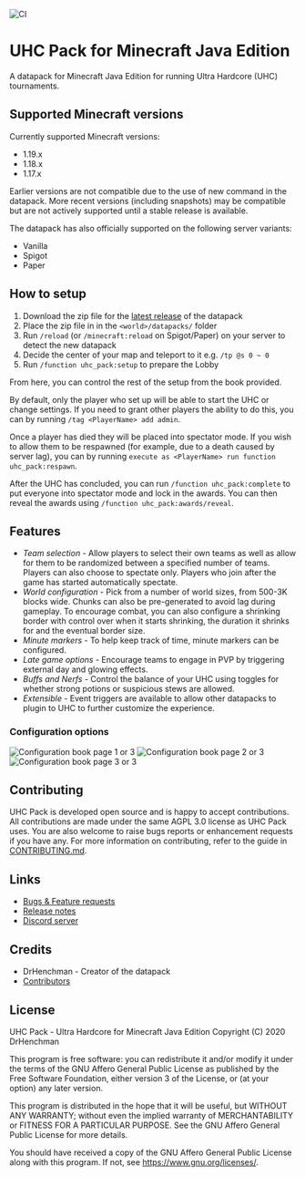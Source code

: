 ![CI](https://github.com/DrHenchman/uhc-pack/workflows/CI/badge.svg)

# UHC Pack for Minecraft Java Edition

A datapack for Minecraft Java Edition for running Ultra Hardcore (UHC) tournaments.

## Supported Minecraft versions

Currently supported Minecraft versions:

* 1.19.x
* 1.18.x
* 1.17.x

Earlier versions are not compatible due to the use of new command in the datapack. More
recent versions (including snapshots) may be compatible but are not actively supported
until a stable release is available.

The datapack has also officially supported on the following server variants:

* Vanilla
* Spigot
* Paper

## How to setup

1. Download the zip file for the [latest release](https://github.com/DrHenchman/uhc-pack/releases/download/v0.29/uhc-pack.zip) of the datapack
2. Place the zip file in in the `<world>/datapacks/` folder
3. Run `/reload` (or `/minecraft:reload` on Spigot/Paper) on your server to detect the new datapack
4. Decide the center of your map and teleport to it e.g. `/tp @s 0 ~ 0`
5. Run `/function uhc_pack:setup` to prepare the Lobby

From here, you can control the rest of the setup from the book provided.

By default, only the player who set up will be able to start the UHC or
change settings. If you need to grant other players the ability to do this,
you can by running `/tag <PlayerName> add admin`.

Once a player has died they will be placed into spectator mode. If you wish
to allow them to be respawned (for example, due to a death caused by server lag),
you can by running `execute as <PlayerName> run function uhc_pack:respawn`.

After the UHC has concluded, you can run `/function uhc_pack:complete` to put
everyone into spectator mode and lock in the awards. You can then reveal
the awards using `/function uhc_pack:awards/reveal`.

## Features

* *Team selection* - Allow players to select their own teams as well as allow for them to be randomized between a specified number of teams.
  Players can also choose to spectate only. Players who join after the game has started automatically spectate.
* *World configuration* - Pick from a number of world sizes, from 500-3K blocks wide. Chunks can also be pre-generated to avoid lag during gameplay.
  To encourage combat, you can also configure a shrinking border with control over when it starts shrinking, the duration it shrinks for and the
  eventual border size.
* *Minute markers* - To help keep track of time, minute markers can be configured.
* *Late game options* - Encourage teams to engage in PVP by triggering external day and glowing effects.
* *Buffs and Nerfs* - Control the balance of your UHC using toggles for whether strong potions or suspicious stews are allowed.
* *Extensible* - Event triggers are available to allow other datapacks to plugin to UHC to further customize the experience.

### Configuration options

![Configuration book page 1 or 3](images/book-page-1.png)
![Configuration book page 2 or 3](images/book-page-2.png)
![Configuration book page 3 or 3](images/book-page-3.png)

## Contributing

UHC Pack is developed open source and is happy to accept contributions. All contributions are made under the same
AGPL 3.0 license as UHC Pack uses. You are also welcome to raise bugs reports or enhancement requests if you have
any. For more information on contributing, refer to the guide in [CONTRIBUTING.md](CONTRIBUTING.md).

## Links

* [Bugs & Feature requests](https://github.com/DrHenchman/uhc-pack/issues)
* [Release notes](https://github.com/DrHenchman/uhc-pack/releases)
* [Discord server](https://discord.gg/PFg4mbN)

## Credits

* DrHenchman - Creator of the datapack
* [Contributors](https://github.com/DrHenchman/uhc-pack/graphs/contributors)

## License

UHC Pack - Ultra Hardcore for Minecraft Java Edition
Copyright (C) 2020  DrHenchman

This program is free software: you can redistribute it and/or modify
it under the terms of the GNU Affero General Public License as published by
the Free Software Foundation, either version 3 of the License, or
(at your option) any later version.

This program is distributed in the hope that it will be useful,
but WITHOUT ANY WARRANTY; without even the implied warranty of
MERCHANTABILITY or FITNESS FOR A PARTICULAR PURPOSE.  See the
GNU Affero General Public License for more details.

You should have received a copy of the GNU Affero General Public License
along with this program.  If not, see <https://www.gnu.org/licenses/>.
